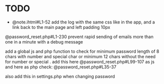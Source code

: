 # TODO

- @note.ihtml#L1-52 add the log with the same css like in the app, and a link back to the main page and left padding 10px

@password_reset.php#L1-230 prevent rapid sending of emails more than one in a minute with a debug message

add a global js and php function to check for  minimum password length of 8 chars with number and special char or minimum 12 chars without the need for number or special . add this here @password_reset.php#L99-107 as js and here as php check: @password_reset.php#L35-37 

also add this  in settings.php when changing password